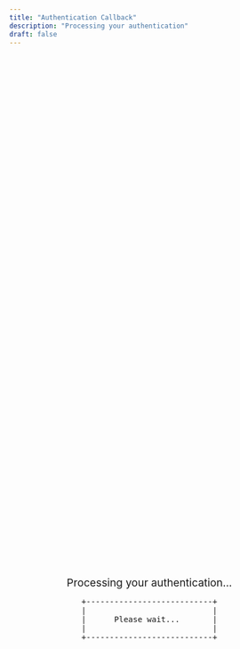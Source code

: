 ```yaml
---
title: "Authentication Callback"
description: "Processing your authentication"
draft: false
---
```


<div class="callback-container">
    <div class="loading">
        <p>Processing your authentication...</p>
        <pre class="ascii-art">
+---------------------------+
|                           |
|      Please wait...       |
|                           |
+---------------------------+
        </pre>
    </div>
</div>

<script>
document.addEventListener('DOMContentLoaded', function() {
    // Check when auth is completed
    window.addEventListener('auth:authenticated', function(event) {
        const isAuthenticated = event.detail.isAuthenticated;
        
        if (isAuthenticated) {
            // Check if user has a profile in our system
            checkProfile();
        } else {
            // Redirect to home if not authenticated
            window.location.href = '/';
        }
    });
    
    // Check if the user needs to complete registration
    async function checkProfile() {
        try {
            const token = await window.auth.getAccessToken();
            
            const response = await fetch('/.netlify/functions/get-member', {
                headers: {
                    'Authorization': `Bearer ${token}`
                }
            });
            
            if (response.ok) {
                const data = await response.json();
                
                if (data.success && data.member) {
                    // User has a profile, redirect to dashboard
                    window.location.href = '/dashboard/';
                } else {
                    // User needs to complete registration
                    window.location.href = '/join/?complete=true';
                }
            } else {
                // If API returns 404, user needs to complete registration
                if (response.status === 404) {
                    window.location.href = '/join/?complete=true';
                } else {
                    console.error('Error checking profile:', await response.text());
                    alert('There was an error checking your profile. Please try again later.');
                    window.location.href = '/';
                }
            }
        } catch (error) {
            console.error('Error checking profile:', error);
            alert('There was an error checking your profile. Please try again later.');
            window.location.href = '/';
        }
    }
});
</script>

<style>
.callback-container {
    display: flex;
    flex-direction: column;
    align-items: center;
    justify-content: center;
    min-height: 50vh;
    text-align: center;
}

.loading {
    margin-top: var(--space-xl);
}

.loading p {
    margin-bottom: var(--space-lg);
    font-size: 1.2rem;
    color: var(--color-accent);
}
</style>
